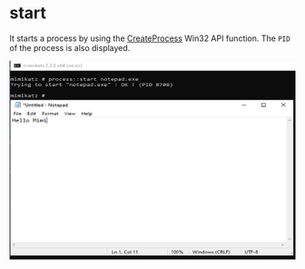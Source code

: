 # start

It starts a process by using the [CreateProcess](https://web.archive.org/web/20170713150625/https://msdn.microsoft.com/en-us/library/windows/desktop/ms682425.aspx) Win32 API function. The `PID` of the process is also displayed.

![Start notepad.exe](../../.gitbook/assets/1%20%281%29.png)

